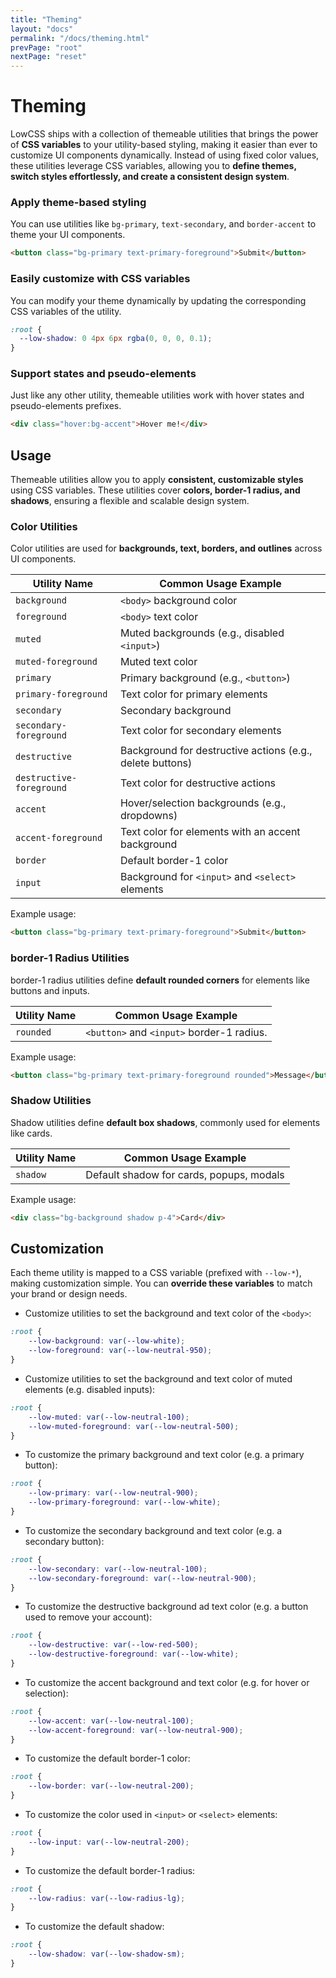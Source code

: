 ```yaml
---
title: "Theming"
layout: "docs"
permalink: "/docs/theming.html"
prevPage: "root"
nextPage: "reset"
---
```


# Theming

LowCSS ships with a collection of themeable utilities that brings the power of **CSS variables** to your utility-based styling, making it easier than ever to customize UI components dynamically. Instead of using fixed color values, these utilities leverage CSS variables, allowing you to **define themes, switch styles effortlessly, and create a consistent design system**.

### Apply theme-based styling

You can use utilities like `bg-primary`, `text-secondary`, and `border-accent` to theme your UI components.

```html
<button class="bg-primary text-primary-foreground">Submit</button>
```

### Easily customize with CSS variables

You can modify your theme dynamically by updating the corresponding CSS variables of the utility.

```css
:root {
  --low-shadow: 0 4px 6px rgba(0, 0, 0, 0.1);
}
```

### Support states and pseudo-elements

Just like any other utility, themeable utilities work with hover states and pseudo-elements prefixes.  

```html
<div class="hover:bg-accent">Hover me!</div>
```

## Usage

Themeable utilities allow you to apply **consistent, customizable styles** using CSS variables. These utilities cover **colors, border-1 radius, and shadows**, ensuring a flexible and scalable design system.

### Color Utilities

Color utilities are used for **backgrounds, text, borders, and outlines** across UI components.

| Utility Name              | Common Usage Example |
|---------------------------|----------------------|
| `background`              | `<body>` background color |
| `foreground`              | `<body>` text color |
| `muted`                   | Muted backgrounds (e.g., disabled `<input>`) |
| `muted-foreground`        | Muted text color |
| `primary`                 | Primary background (e.g., `<button>`) |
| `primary-foreground`      | Text color for primary elements |
| `secondary`               | Secondary background |
| `secondary-foreground`    | Text color for secondary elements |
| `destructive`             | Background for destructive actions (e.g., delete buttons) |
| `destructive-foreground`  | Text color for destructive actions |
| `accent`                  | Hover/selection backgrounds (e.g., dropdowns) |
| `accent-foreground`       | Text color for elements with an accent background |
| `border`                  | Default border-1 color |
| `input`                   | Background for `<input>` and `<select>` elements |

Example usage: 

```html
<button class="bg-primary text-primary-foreground">Submit</button>
```

### border-1 Radius Utilities

border-1 radius utilities define **default rounded corners** for elements like buttons and inputs.

| Utility Name | Common Usage Example |
|-------------|----------------------|
| `rounded`   | `<button>` and `<input>` border-1 radius. |

Example usage:

```html
<button class="bg-primary text-primary-foreground rounded">Message</button>
```

### Shadow Utilities

Shadow utilities define **default box shadows**, commonly used for elements like cards.

| Utility Name | Common Usage Example |
|-------------|----------------------|
| `shadow`    | Default shadow for cards, popups, modals |

Example usage:

```html
<div class="bg-background shadow p-4">Card</div>
```

## Customization

Each theme utility is mapped to a CSS variable (prefixed with `--low-*`), making customization simple. You can **override these variables** to match your brand or design needs.

- Customize utilities to set the background and text color of the `<body>`:

```css
:root {
    --low-background: var(--low-white);
    --low-foreground: var(--low-neutral-950);
}
```

- Customize utilities to set the background and text color of muted elements (e.g. disabled inputs):

```css
:root {
    --low-muted: var(--low-neutral-100);
    --low-muted-foreground: var(--low-neutral-500);
}
```

- To customize the primary background and text color (e.g. a primary button):

```css
:root {
    --low-primary: var(--low-neutral-900);
    --low-primary-foreground: var(--low-white);
}
``` 

- To customize the secondary background and text color (e.g. a secondary button):

```css
:root {
    --low-secondary: var(--low-neutral-100);
    --low-secondary-foreground: var(--low-neutral-900);
}
```

- To customize the destructive background ad text color (e.g. a button used to remove your account):

```css
:root {
    --low-destructive: var(--low-red-500);
    --low-destructive-foreground: var(--low-white);
}
```

- To customize the accent background and text color (e.g. for hover or selection):

```css
:root {
    --low-accent: var(--low-neutral-100);
    --low-accent-foreground: var(--low-neutral-900);
}
```

- To customize the default border-1 color:

```css
:root {
    --low-border: var(--low-neutral-200);
}
```

- To customize the color used in `<input>` or `<select>` elements:

```css
:root {
    --low-input: var(--low-neutral-200);
}
```

- To customize the default border-1 radius:

```css
:root {
    --low-radius: var(--low-radius-lg);
}
```

- To customize the default shadow:

```css
:root {
    --low-shadow: var(--low-shadow-sm);
}
```
